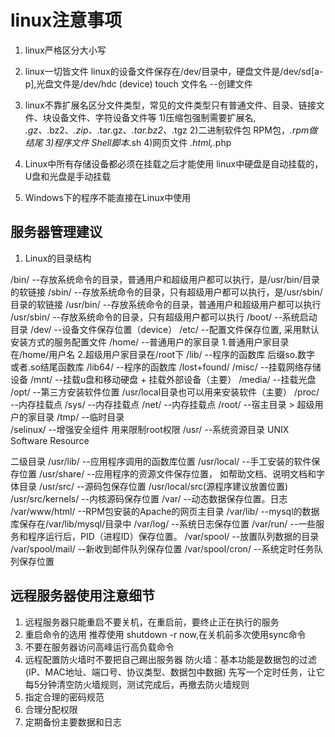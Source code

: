 # linux注意事项

1. linux严格区分大小写

2. linux一切皆文件
  linux的设备文件保存在/dev/目录中，硬盘文件是/dev/sd[a-p],光盘文件是/dev/hdc   (device)
  touch 文件名              --创建文件

3. linux不靠扩展名区分文件类型，常见的文件类型只有普通文件、目录、链接文件、块设备文件、字符设备文件等
  1)压缩包强制需要扩展名, *.gz、*.bz2、*.zip、*.tar.gz、*.tar.bz2、*.tgz
  2)二进制软件包 RPM包，*.rpm做结尾
  3)程序文件 Shell脚本*.sh
  4)网页文件 *.html,*.php
  
4. Linux中所有存储设备都必须在挂载之后才能使用
    linux中硬盘是自动挂载的，U盘和光盘是手动挂载

5. Windows下的程序不能直接在Linux中使用

## 服务器管理建议

1. Linux的目录结构

/bin/             --存放系统命令的目录，普通用户和超级用户都可以执行，是/usr/bin/目录的软链接
/sbin/            --存放系统命令的目录，只有超级用户都可以执行，是/usr/sbin/目录的软链接
/usr/bin/         --存放系统命令的目录，普通用户和超级用户都可以执行
/usr/sbin/        --存放系统命令的目录，只有超级用户都可以执行
/boot/            --系统启动目录
/dev/             --设备文件保存位置（device）
/etc/             --配置文件保存位置, 采用默认安装方式的服务配置文件
/home/            --普通用户的家目录   1.普通用户家目录在/home/用户名  2.超级用户家目录在/root下
/lib/             --程序的函数库    后缀so.数字   或者.so结尾函数库
/lib64/           --程序的函数库
/lost+found/
/misc/            --挂载网络存储设备
/mnt/             --挂载u盘和移动硬盘    + 挂载外部设备（主要）
/media/           --挂载光盘
/opt/             --第三方安装软件位置   /usr/local目录也可以用来安装软件（主要）
/proc/            --内存挂载点
/sys/             --内存挂载点
/net/             --内存挂载点
/root/            --宿主目录  > 超级用户的家目录
/tmp/             --临时目录  
/selinux/         --增强安全组件 用来限制root权限
/usr/             --系统资源目录   UNIX Software Resource   

二级目录
/usr/lib/           --应用程序调用的函数库位置
/usr/local/         --手工安装的软件保存位置
/usr/share/         --应用程序的资源文件保存位置， 如帮助文档、说明文档和字体目录
/usr/src/           --源码包保存位置   /usr/local/src(源程序建议放置位置)
/usr/src/kernels/   --内核源码保存位置
/var/               --动态数据保存位置。日志
/var/www/html/      --RPM包安装的Apache的网页主目录
/var/lib/           --mysql的数据库保存在/var/lib/mysql/目录中
/var/log/           --系统日志保存位置
/var/run/           --一些服务和程序运行后，PID（进程ID）保存位置。
/var/spool/         --放置队列数据的目录
/var/spool/mail/    --新收到邮件队列保存位置
/var/spool/cron/    --系统定时任务队列保存位置

## 远程服务器使用注意细节

1. 远程服务器只能重启不要关机，在重启前，要终止正在执行的服务
2. 重启命令的选用        推荐使用  shutdown -r now,在关机前多次使用sync命令
3. 不要在服务器访问高峰运行高负载命令
4. 远程配置防火墙时不要把自己踢出服务器
  防火墙：基本功能是数据包的过滤(IP、MAC地址、端口号、协议类型、数据包中数据)
  先写一个定时任务，让它每5分钟清空防火墙规则，测试完成后，再撤去防火墙规则
5. 指定合理的密码规范
6. 合理分配权限
7. 定期备份主要数据和日志